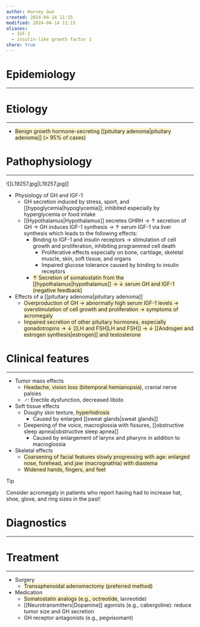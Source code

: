 ```yaml
---
author: Harvey Guo
created: 2024-04-14 11:15
modified: 2024-04-14 11:15
aliases:
  - IGF-1
  - insulin-like growth factor 1
share: true
---
```

# Epidemiology
---


# Etiology
---
- <span style="background:rgba(240, 200, 0, 0.2)">Benign growth hormone-secreting [[pituitary adenoma|pituitary adenoma]] (> 95% of cases)</span>

# Pathophysiology
---
![[L19257.jpg|L19257.jpg]]
- Physiology of GH and IGF-1 
	- GH secretion induced by stress, sport, and [[hypoglycemia|hypoglycemia]]; inhibited especially by hyperglycemia or food intake
	- [[Hypothalamus|Hypothalamus]] secretes GHRH → ↑ secretion of GH  → GH induces IGF-1 synthesis → ↑ serum IGF-1 via liver synthesis which leads to the following effects: 
		- Binding to IGF-1 and insulin receptors → stimulation of cell growth and proliferation, inhibiting programmed cell death
			- Proliferative effects especially on bone, cartilage, skeletal muscle, skin, soft tissue, and organs
			- Impaired glucose tolerance caused by binding to insulin receptors
		- <span style="background:rgba(240, 200, 0, 0.2)">↑ Secretion of somatostatin from the [[hypothalamus|hypothalamus]] → ↓ serum GH and IGF-1 (negative feedback)</span>
- Effects of a [[pituitary adenoma|pituitary adenoma]]
	- <span style="background:rgba(240, 200, 0, 0.2)">Overproduction of GH → abnormally high serum IGF-1 levels → overstimulation of cell growth and proliferation → symptoms of acromegaly</span>
	- <span style="background:rgba(240, 200, 0, 0.2)">Impaired secretion of other pituitary hormones, especially gonadotropins → ↓ [[LH and FSH|LH and FSH]] → ↓ [[Androgen and estrogen synthesis|estrogen]] and testosterone</span>

# Clinical features
---
- Tumor mass effects 
	- <span style="background:rgba(240, 200, 0, 0.2)">Headache, vision loss (bitemporal hemianopsia)</span>, cranial nerve palsies
	- ♂: Erectile dysfunction, decreased libido
- Soft tissue effects
	- Doughy skin texture, <span style="background:rgba(240, 200, 0, 0.2)">hyperhidrosis</span>
		- Caused by enlarged [[sweat glands|sweat glands]]
	- Deepening of the voice, macroglossia with fissures, [[obstructive sleep apnea|obstructive sleep apnea]] 
		- Caused by enlargement of larynx and pharynx in addition to macroglossia
- Skeletal effects
	- <span style="background:rgba(240, 200, 0, 0.2)">Coarsening of facial features slowly progressing with age: enlarged nose, forehead, and jaw (macrognathia) with diastema</span>  
	- <span style="background:rgba(240, 200, 0, 0.2)">Widened hands, fingers, and feet </span>

>[!tip] 
>Consider acromegaly in patients who report having had to increase hat, shoe, glove, and ring sizes in the past!
# Diagnostics
---


# Treatment
---
- Surgery
	- <span style="background:rgba(240, 200, 0, 0.2)">Transsphenoidal adenomectomy (preferred method)</span>
- Medication
	- <span style="background:rgba(240, 200, 0, 0.2)">Somatostatin analogs (e.g., octreotide</span>, lanreotide) 
	- [[Neurotransmitters|Dopamine]] agonists (e.g., cabergoline): reduce tumor size and GH secretion 
	- GH receptor antagonists (e.g., pegvisomant)
